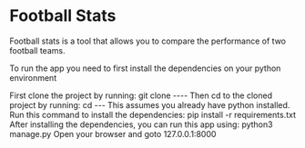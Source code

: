 <h1>Football Stats</h1>
<p>Football stats is a tool that allows you to compare the performance of two football teams.</p>
<p>To run the app you need to first install the dependencies on your python environment</p>

First clone the project by running: git clone ----
Then cd to the cloned project by running: cd ---
This assumes you already have python installed. Run this command to install the dependencies: pip install -r requirements.txt
After installing the dependencies, you can run this app using: python3 manage.py
Open your browser and goto 127.0.0.1:8000

